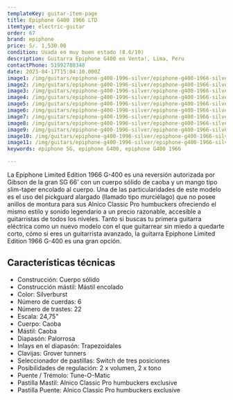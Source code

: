 ```yaml
---
templateKey: guitar-item-page
title: Epiphone G400 1966 LTD
itemtype: electric-guitar
order: 67
brand: epiphone
price: S/. 1,530.00
condition: Usada en muy buen estado (8.6/10)
description: Guitarra Epiphone G400 en Venta!, Lima, Peru
contactPhone: 51992780348
date: 2023-04-17T15:04:10.000Z
image1: /img/guitars/epiphone-g400-1996-silver/epiphone-g400-1966-silver-01.jpg
image2: /img/guitars/epiphone-g400-1996-silver/epiphone-g400-1966-silver-02.jpg
image3: /img/guitars/epiphone-g400-1996-silver/epiphone-g400-1966-silver-03.jpg
image4: /img/guitars/epiphone-g400-1996-silver/epiphone-g400-1966-silver-04.jpg
image5: /img/guitars/epiphone-g400-1996-silver/epiphone-g400-1966-silver-05.jpg
image6: /img/guitars/epiphone-g400-1996-silver/epiphone-g400-1966-silver-06.jpg
image7: /img/guitars/epiphone-g400-1996-silver/epiphone-g400-1966-silver-07.jpg
image8: /img/guitars/epiphone-g400-1996-silver/epiphone-g400-1966-silver-08.jpg
image9: /img/guitars/epiphone-g400-1996-silver/epiphone-g400-1966-silver-09.jpg
image10: /img/guitars/epiphone-g400-1996-silver/epiphone-g400-1966-silver-10.jpg
image11: /img/guitars/epiphone-g400-1996-silver/epiphone-g400-1966-silver-11.jpg
keywords: epiphone SG, epiphone G400, epiphone G400 1966

---
```

La Epiphone Limited Edition 1966 G-400 es una reversión autorizada por Gibson de la gran SG 66' con un cuerpo sólido de caoba y un mango tipo slim-taper encolado al cuerpo. Una de las particularidades de este modelo es el uso del pickguard alargado (llamado tipo murciélago) que no posee anillos de montura para sus Alnico Classic Pro humbuckers ofreciendo el mismo estilo y sonido legendario a un precio razonable, accesible a guitarristas de todos los niveles. Tanto si buscas tu primera guitarra eléctrica como un nuevo modelo con el que guitarrear sin miedo a quedarte corto, cómo si eres un guitarrista avanzado, la guitarra Epiphone Limited Edition 1966 G-400 es una gran opción.

## Características técnicas

* Construcción: Cuerpo sólido
* Construcción mástil: Mástil encolado
* Color: Silverburst
* Número de cuerdas: 6
* Número de trastes: 22
* Escala: 24,75"
* Cuerpo: Caoba
* Mástil: Caoba
* Diapasón: Palorrosa
* Inlays en el diapasón: Trapezoidales
* Clavijas: Grover tunners
* Seleccionador de pastillas: Switch de tres posiciones
* Posibilidades de regulación: 2 x volumen, 2 x tono
* Puente / Trémolo: Tune-O-Matic
* Pastilla Mastil: Alnico Classic Pro humbuckers exclusive
* Pastilla Puente: Alnico Classic Pro humbuckers exclusive
